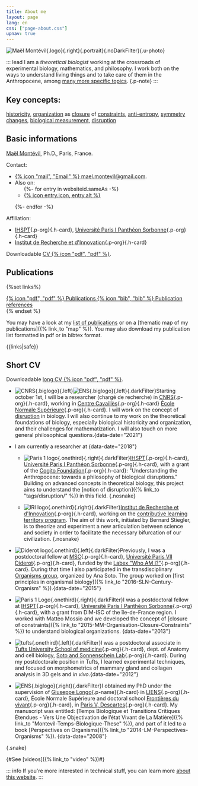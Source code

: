 ```yaml
---
title: About me
layout: page
lang: en
css: ["page-about.css"]
upnav: true
---
```

<div class="h-card wrap">

![Maël Montévil](/assets/me/Montevil.jpg){.logo}{.right}{.portrait}{.noDarkFilter}{.u-photo}

::: lead
I am a *theoretical biologist* working at the crossroads of experimental biology, mathematics, and philosophy. I work both on the ways to understand living things and to take care of them in the Anthropocene, among [many more specific topics](/tags/). {.p-note}
::: 
 </div>
 

 
 <section class="wrap0all">
 
# Key concepts:
 <a href="/tags/historicity">historicity</a>,  <a href="/tags/organization">organization</a> as <a href="/tags/closure">closure</a> of <a href="/tags/constraints">constraints</a>, <a href="/tags/anti-entropy">anti-entropy</a>, <a href="/tags/symmetries">symmetry changes</a>, <a href="/tags/measurement">biological measurement</a>, <a href="/tags/disruption">disruption</a>

</section>

 <section class="wrap0all">
 
# Basic informations

<p>
<a class="p-name u-url u-uid" href="https://montevil.org">Maël Montévil</a>, <span class="p-honorific-suffix">Ph.D.</span>, <span class="p-locality">Paris</span>, <span class="p-country-name">France</span>. 
</p>

Contact: 
* <a class="u-email" href="mailto:mael.montevil@gmail.com">{% icon "mail", "Email" %} mael.montevil@gmail.com</a>. 
* Also on: <ul class=" horizontalFlex">
{%- for entry in websiteid.sameAs -%}
  <li><a rel="me" href="{{entry.url}}" title="{{entry.alt}}"  class="u-url"  >{% icon entry.icon, entry.alt %}</a></li> 
{%- endfor -%}
</ul>



Affiliation: 
* [IHSPT](https://www.ihpst.cnrs.fr/){.p-org}{.h-card}, [Université Paris I Panthéon Sorbonne](https://www.pantheonsorbonne.fr/){.p-org}{.h-card}
* [Institut de Recherche et d'Innovation](https://www.iri.centrepompidou.fr/){.p-org}{.h-card}


Downloadable  <a class="" href=/assets/pdf/cv_Montevil_2019_en.pdf >CV {% icon "pdf", "pdf" %}</a>.



</section>



<section class="wrap0all">

# Publications

{%set links%}
<div style="--flow-space: 1em;">
<a  class="buttonlink" href=/assets/pdf/publications_Montevil2-en.pdf >{% icon "pdf", "pdf" %}  Publications </a> 
<a class="buttonlink" href=/assets/bib/bibM.bib >{% icon "bib", "bib" %}  Publication references </a>
</div>
{% endset %}

You may have a look at my [list of publications](/publications/publicationsbyType/)  or on a [thematic map of my publications]({% link_to "map" %}). You may also download my publication list formatted in pdf or in bibtex format.

{{links|safe}}
</section>

<section class="wrap0all">

# Short CV

Downloadable   <a class="" href=/assets/pdf/cv_Montevil_2019_en.pdf >long CV {% icon "pdf", "pdf" %}</a>.

 

* ![CNRS](/assets/logos/CNRS.svg){.biglogo}{.left}![ENS](/assets/talks/ENS.png){.biglogo}{.left}{.darkFilter}Starting october 1st, I will be a researcher (chargé de recherche) in [CNRS](http://www.cnrs.fr/){.p-org}{.h-card}, working in [Centre Cavaillès](https://www.republique-des-savoirs.fr/centre-cavailles){.p-org}{.h-card} [École Normale Supérieure](https://www.ens.fr/){.p-org}{.h-card}.
I will work on the concept of <a href="/tags/disruption">disruption</a> in biology.
I will also continue to my work on the theoretical foundations of biology, especially biological historicity and organization, and their challenges for mathematization. 
I will also touch on more general philosophical questions.{data-date="2021"}
* I am currently a researcher at {data-date="2018"}
    * ![Paris 1 logo](/assets/logos/paris1.svg){.onethird}{.right}{.darkFilter}[IHSPT](https://www.ihpst.cnrs.fr/){.p-org}{.h-card}, [Université Paris I Panthéon Sorbonne](https://www.pantheonsorbonne.fr/){.p-org}{.h-card}, with a grant of the [Cogito Foundation](https://www.cogitofoundation.ch/en/home){.p-org}{.h-card}: "Understanding the Anthropocene: towards a philosophy of biological disruptions." 
    Building on advanced concepts in theoretical biology, this project aims to understand the [notion of disruption]({% link_to "tags/disruption/" %}) in this field. {.nosnake}
    
    * ![IRI logo](/assets/logos/iri.png){.onethird}{.right}{.darkFilter}[Institut de Recherche et d'Innovation](https://www.iri.centrepompidou.fr/){.p-org}{.h-card}, working on the [contributive learning territory program](https://recherchecontributive.org/).
    The aim of this work, initiated by Bernard Stiegler, is to theorize and experiment a new articulation between science and society in order to facilitate the necessary bifurcation of our civilization. {.nosnake}
    
* ![Diderot logo](/assets/logos/diderot.png){.onethird}{.left}{.darkFilter}Previously, I was a postdoctoral fellow at [MSC](http://www.msc.univ-paris-diderot.fr/){.p-org}{.h-card}, [Université Paris VII Diderot](https://u-paris.fr/){.p-org}{.h-card}, funded by the [Labex "Who AM I?"](http://www.labex-whoami.org/){.p-org}{.h-card}. During that time I also participated in the transdisciplinary [Organisms group](https://chairepascalbio.wordpress.com/), organized by Ana Soto. The group worked on [first principles in organismal biology]({% link_to "2016-SLN-Century-Organism" %}).{data-date="2015"}
* ![Paris 1 Logo](/assets/logos/paris1.svg){.onethird}{.right}{.darkFilter}I was a postdoctoral fellow at [IHSPT](https://www.ihpst.cnrs.fr/){.p-org}{.h-card}, [Université Paris I Panthéon Sorbonne](https://www.pantheonsorbonne.fr/){.p-org}{.h-card}, with a grant from DIM-ISC of the île-de-France region. I worked with Matteo Mossio and we developed the concept of [closure of constraints]({% link_to "2015-MM-Organisation-Closure-Constraints" %}) to understand biological organizations. {data-date="2013"}
* ![tufts](/assets/logos/tufts.png){.onethird}{.left}{.darkFilter}I was a postdoctoral associate in [Tufts University School of medicine](https://medicine.tufts.edu/){.p-org}{.h-card}, dept. of Anatomy and cell biology, [Soto and Sonnenschein Lab](https://sites.tufts.edu/sotosonnlab/){.p-org}{.h-card}. During my postdoctorale position in Tufts, I learned experimental techniques, and focused on morphometrics of mammary gland and collagen analysis in 3D gels and _in vivo_.{data-date="2012"}
* ![ENS](/assets/talks/ENS.png){.biglogo}{.right}{.darkFilter}I obtained my PhD under the supervision of [Giuseppe Longo](https://www.di.ens.fr/users/longo/){.p-name}{.h-card} in [LIENS](https://www.di.ens.fr/){.p-org}{.h-card}, École Normale Supérieure and doctoral school [Frontières du vivant](https://www.fdv-paris.org/){.p-org}{.h-card}, in [Paris V, Descartes](https://www.univ-paris5.fr/){.p-org}{.h-card}.
My manuscript was entitled: [Temps Biologique et Transitions Critiques Étendues - Vers Une Objectivation de l’état Vivant de La Matière]({% link_to "Montevil-Temps-Biologique-These" %}), and part of it led to a book [Perspectives on Organisms]({% link_to  "2014-LM-Perspectives-Organisms" %}). {data-date="2008"}

{.snake}

</section>

{#See [videos]({% link_to "video" %})#}

::: info
If you're more interested in technical stuff, you can learn more [about this website](/about/the-website.html).
:::

